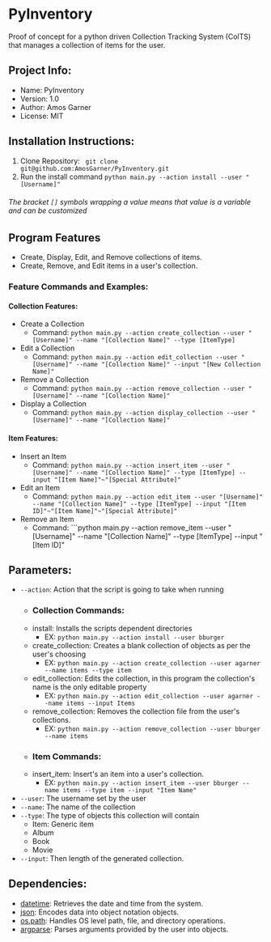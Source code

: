 # PyInventory
Proof of concept for a python driven Collection Tracking System (ColTS) that manages a collection of items for the user.

## Project Info:
* Name: PyInventory
* Version: 1.0
* Author: Amos Garner
* License: MIT

## Installation Instructions:
1.  Clone Repository:
``` git clone git@github.com:AmosGarner/PyInventory.git```
2. Run the install command
```python main.py --action install --user "[Username]"```
###### The bracket ```[]``` symbols wrapping a value means that value is a variable and can be customized

## Program Features
* Create, Display, Edit, and Remove collections of items.
* Create, Remove, and Edit items in a user's collection.

### Feature Commands and Examples:
#### Collection Features:
* Create a Collection
    * Command: ```python main.py --action create_collection --user "[Username]" --name "[Collection Name]" --type [ItemType]```
* Edit a Collection
    * Command: ```python main.py --action edit_collection --user "[Username]" --name "[Collection Name]" --input "[New Collection Name]"```
* Remove a Collection
    * Command: ```python main.py --action remove_collection --user "[Username]" --name "[Collection Name]"```
* Display a Collection
    * Command: ```python main.py --action display_collection --user "[Username]" --name "[Collection Name]"```
#### Item Features:
* Insert an Item
    * Command: ```python main.py --action insert_item --user "[Username]" --name "[Collection Name]" --type [ItemType] --input "[Item Name]"~"[Special Attribute]"```
* Edit an Item
    * Command: ```python main.py --action edit_item --user "[Username]" --name "[Collection Name]" --type [ItemType] --input "[Item ID]"~"[Item Name]"~"[Special Attribute]"```
* Remove an Item
    * Command: ```python main.py --action remove_item --user "[Username]" --name "[Collection Name]" --type [ItemType] --input "[Item ID]"

## Parameters:
* ```--action```: Action that the script is going to take when running
    * ### Collection Commands:
    * install: Installs the scripts dependent directories
        * EX:   ```python main.py --action install --user bburger```
    * create_collection: Creates a blank collection of objects as per the user's choosing
        * EX:   ```python main.py --action create_collection --user agarner --name items --type item```
    * edit_collection: Edits the collection, in this program the collection's name is the only editable property
        * EX:   ```python main.py --action edit_collection --user agarner --name items --input Items```
    * remove_collection: Removes the collection file from the user's collections.
        * EX:   ```python main.py --action remove_collection --user bburger --name items```
    * ### Item Commands:
    * insert_item: Insert's an item into a user's collection.
        * EX:   ```python main.py --action insert_item --user bburger --name items --type item --input "Item Name"```
* ```--user```: The username set by the user
* ```--name```: The name of the collection
* ```--type```: The type of objects this collection will contain
    * Item: Generic item
    * Album
    * Book
    * Movie
* ```--input```: Then length of the generated collection.

## Dependencies:
* [datetime](https://docs.python.org/2/library/datetime.html): Retrieves the date and time from the system.
* [json](https://docs.python.org/2/library/json.html): Encodes data into object notation objects.
* [os.path](https://docs.python.org/2/library/os.html): Handles OS level path, file, and directory operations.
* [argparse](https://docs.python.org/2/library/argparse.html): Parses arguments provided by the user into objects.

